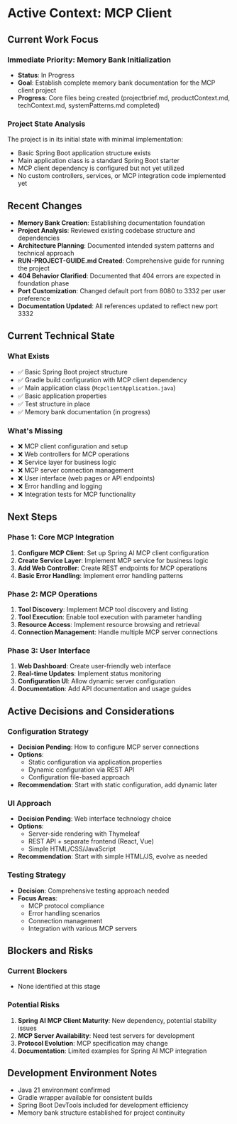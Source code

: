 # Active Context: MCP Client

## Current Work Focus

### Immediate Priority: Memory Bank Initialization
- **Status**: In Progress
- **Goal**: Establish complete memory bank documentation for the MCP client project
- **Progress**: Core files being created (projectbrief.md, productContext.md, techContext.md, systemPatterns.md completed)

### Project State Analysis
The project is in its initial state with minimal implementation:
- Basic Spring Boot application structure exists
- Main application class is a standard Spring Boot starter
- MCP client dependency is configured but not yet utilized
- No custom controllers, services, or MCP integration code implemented yet

## Recent Changes
- **Memory Bank Creation**: Establishing documentation foundation
- **Project Analysis**: Reviewed existing codebase structure and dependencies
- **Architecture Planning**: Documented intended system patterns and technical approach
- **RUN-PROJECT-GUIDE.md Created**: Comprehensive guide for running the project
- **404 Behavior Clarified**: Documented that 404 errors are expected in foundation phase
- **Port Customization**: Changed default port from 8080 to 3332 per user preference
- **Documentation Updated**: All references updated to reflect new port 3332

## Current Technical State

### What Exists
- ✅ Basic Spring Boot project structure
- ✅ Gradle build configuration with MCP client dependency
- ✅ Main application class (`McpclientApplication.java`)
- ✅ Basic application properties
- ✅ Test structure in place
- ✅ Memory bank documentation (in progress)

### What's Missing
- ❌ MCP client configuration and setup
- ❌ Web controllers for MCP operations
- ❌ Service layer for business logic
- ❌ MCP server connection management
- ❌ User interface (web pages or API endpoints)
- ❌ Error handling and logging
- ❌ Integration tests for MCP functionality

## Next Steps

### Phase 1: Core MCP Integration
1. **Configure MCP Client**: Set up Spring AI MCP client configuration
2. **Create Service Layer**: Implement MCP service for business logic
3. **Add Web Controller**: Create REST endpoints for MCP operations
4. **Basic Error Handling**: Implement error handling patterns

### Phase 2: MCP Operations
1. **Tool Discovery**: Implement MCP tool discovery and listing
2. **Tool Execution**: Enable tool execution with parameter handling
3. **Resource Access**: Implement resource browsing and retrieval
4. **Connection Management**: Handle multiple MCP server connections

### Phase 3: User Interface
1. **Web Dashboard**: Create user-friendly web interface
2. **Real-time Updates**: Implement status monitoring
3. **Configuration UI**: Allow dynamic server configuration
4. **Documentation**: Add API documentation and usage guides

## Active Decisions and Considerations

### Configuration Strategy
- **Decision Pending**: How to configure MCP server connections
- **Options**: 
  - Static configuration via application.properties
  - Dynamic configuration via REST API
  - Configuration file-based approach
- **Recommendation**: Start with static configuration, add dynamic later

### UI Approach
- **Decision Pending**: Web interface technology choice
- **Options**:
  - Server-side rendering with Thymeleaf
  - REST API + separate frontend (React, Vue)
  - Simple HTML/CSS/JavaScript
- **Recommendation**: Start with simple HTML/JS, evolve as needed

### Testing Strategy
- **Decision**: Comprehensive testing approach needed
- **Focus Areas**:
  - MCP protocol compliance
  - Error handling scenarios
  - Connection management
  - Integration with various MCP servers

## Blockers and Risks

### Current Blockers
- None identified at this stage

### Potential Risks
1. **Spring AI MCP Client Maturity**: New dependency, potential stability issues
2. **MCP Server Availability**: Need test servers for development
3. **Protocol Evolution**: MCP specification may change
4. **Documentation**: Limited examples for Spring AI MCP integration

## Development Environment Notes
- Java 21 environment confirmed
- Gradle wrapper available for consistent builds
- Spring Boot DevTools included for development efficiency
- Memory bank structure established for project continuity
